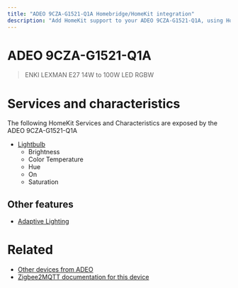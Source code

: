 ```yaml
---
title: "ADEO 9CZA-G1521-Q1A Homebridge/HomeKit integration"
description: "Add HomeKit support to your ADEO 9CZA-G1521-Q1A, using Homebridge, Zigbee2MQTT and homebridge-z2m."
---
```

<!---
This file has been GENERATED using src/docgen/docgen.ts
DO NOT EDIT THIS FILE MANUALLY!
-->
# ADEO 9CZA-G1521-Q1A
> ENKI LEXMAN E27 14W to 100W LED RGBW


# Services and characteristics
The following HomeKit Services and Characteristics are exposed by
the ADEO 9CZA-G1521-Q1A

* [Lightbulb](../../light.md)
  * Brightness
  * Color Temperature
  * Hue
  * On
  * Saturation

## Other features
* [Adaptive Lighting](../../light.md)

# Related
* [Other devices from ADEO](../index.md#adeo)
* [Zigbee2MQTT documentation for this device](https://www.zigbee2mqtt.io/devices/9CZA-G1521-Q1A.html)